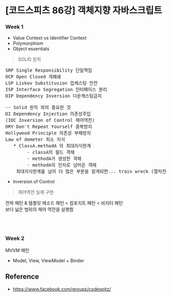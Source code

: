 [코드스피츠 86강] 객체지향 자바스크립트
===================================

### Week 1
- Value Context vs Identifier Context
- Polymorphism
- Object essentials


> SOLID 원칙
<pre>
SRP Single Responsibility 단일책임
OCP Open Closed 개폐쇄
LSP Liskov Substitusion 업캐스팅 안전
ISP Interface Segregation 인터페이스 분리
DIP Dependency Inversion 다운캐스팅금지

-- Solid 원칙 외의 중요한 것
DI Dependency Injection 의존성주입
(IOC Inversion of Control 제어역전)
DRY Don't Repeat Yourself 중복방지
Hollywood Principle 의존성 부패방지
Law of demeter 최소 지식
   * ClassA.methodA 의 최대지식한계
        - classA의 필드 객체
        - methodA가 생성한 객체
        - methodA의 인자로 넘어온 객체
    최대지식한계를 넘어 더 많은 부분을 알게되면... train wreck (열차전복)
</pre>


- Inversion of Control
> 제어역전 실제 구현
>
전략 패턴 & 템플릿 메소드 패턴 < 컴포지트 패턴 < 비지터 패턴 <br>
보다 넓은 범위의 제어 역전을 실행함

<br>
<br>

### Week 2
MVVM 패턴
- Model, View, ViewModel + Binder




## Reference
- https://www.facebook.com/groups/codespitz/